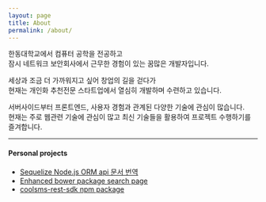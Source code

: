 ```yaml
---
layout: page
title: About
permalink: /about/
---
```


한동대학교에서 컴퓨터 공학을 전공하고   
잠시 네트워크 보안회사에서 근무한 경험이 있는 꿈많은 개발자입니다.

세상과 조금 더 가까워지고 싶어 창업의 길을 걷다가  
현재는 개인화 추천전문 스타트업에서 열심히 개발하며 수련하고 있습니다.

서버사이드부터 프론트엔드, 사용자 경험과 관계된 다양한 기술에 관심이 많습니다.  
현재는 주로 웹관련 기술에 관심이 많고 최신 기술들을 활용하여 프로젝트 수행하기를 즐겨합니다.

---

#### Personal projects
 * [Sequelize Node.js ORM api 문서 번역](http://a0ly.github.io/sequelize/)
 * [Enhanced bower package search page](http://a0ly.github.io/bowerSearch/#/)
 * [coolsms-rest-sdk npm package](https://github.com/a0ly/coolsms-rest-sdk)